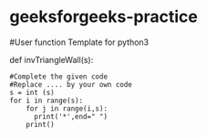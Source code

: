 # geeksforgeeks-practice
#User function Template for python3

def invTriangleWall(s):
    
    
    #Complete the given code
    #Replace .... by your own code
    s = int (s)
    for i in range(s):
        for j in range(i,s):
          print('*',end=" ")
        print()

